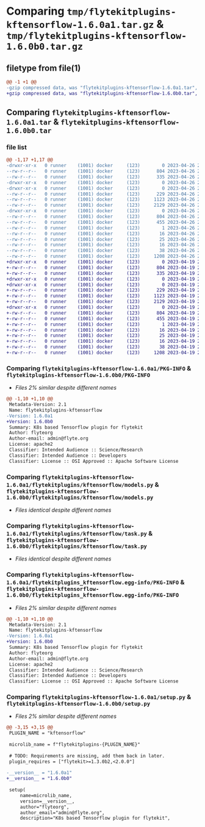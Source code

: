 # Comparing `tmp/flytekitplugins-kftensorflow-1.6.0a1.tar.gz` & `tmp/flytekitplugins-kftensorflow-1.6.0b0.tar.gz`

## filetype from file(1)

```diff
@@ -1 +1 @@
-gzip compressed data, was "flytekitplugins-kftensorflow-1.6.0a1.tar", last modified: Wed Apr 26 20:37:29 2023, max compression
+gzip compressed data, was "flytekitplugins-kftensorflow-1.6.0b0.tar", last modified: Wed Apr 19 20:54:31 2023, max compression
```

## Comparing `flytekitplugins-kftensorflow-1.6.0a1.tar` & `flytekitplugins-kftensorflow-1.6.0b0.tar`

### file list

```diff
@@ -1,17 +1,17 @@
-drwxr-xr-x   0 runner    (1001) docker     (123)        0 2023-04-26 20:37:29.289465 flytekitplugins-kftensorflow-1.6.0a1/
--rw-r--r--   0 runner    (1001) docker     (123)      804 2023-04-26 20:37:29.289465 flytekitplugins-kftensorflow-1.6.0a1/PKG-INFO
--rw-r--r--   0 runner    (1001) docker     (123)      335 2023-04-26 20:36:40.000000 flytekitplugins-kftensorflow-1.6.0a1/README.md
-drwxr-xr-x   0 runner    (1001) docker     (123)        0 2023-04-26 20:37:29.285465 flytekitplugins-kftensorflow-1.6.0a1/flytekitplugins/
-drwxr-xr-x   0 runner    (1001) docker     (123)        0 2023-04-26 20:37:29.285465 flytekitplugins-kftensorflow-1.6.0a1/flytekitplugins/kftensorflow/
--rw-r--r--   0 runner    (1001) docker     (123)      229 2023-04-26 20:36:40.000000 flytekitplugins-kftensorflow-1.6.0a1/flytekitplugins/kftensorflow/__init__.py
--rw-r--r--   0 runner    (1001) docker     (123)     1123 2023-04-26 20:36:40.000000 flytekitplugins-kftensorflow-1.6.0a1/flytekitplugins/kftensorflow/models.py
--rw-r--r--   0 runner    (1001) docker     (123)     2129 2023-04-26 20:36:40.000000 flytekitplugins-kftensorflow-1.6.0a1/flytekitplugins/kftensorflow/task.py
-drwxr-xr-x   0 runner    (1001) docker     (123)        0 2023-04-26 20:37:29.289465 flytekitplugins-kftensorflow-1.6.0a1/flytekitplugins_kftensorflow.egg-info/
--rw-r--r--   0 runner    (1001) docker     (123)      804 2023-04-26 20:37:29.000000 flytekitplugins-kftensorflow-1.6.0a1/flytekitplugins_kftensorflow.egg-info/PKG-INFO
--rw-r--r--   0 runner    (1001) docker     (123)      455 2023-04-26 20:37:29.000000 flytekitplugins-kftensorflow-1.6.0a1/flytekitplugins_kftensorflow.egg-info/SOURCES.txt
--rw-r--r--   0 runner    (1001) docker     (123)        1 2023-04-26 20:37:29.000000 flytekitplugins-kftensorflow-1.6.0a1/flytekitplugins_kftensorflow.egg-info/dependency_links.txt
--rw-r--r--   0 runner    (1001) docker     (123)       16 2023-04-26 20:37:29.000000 flytekitplugins-kftensorflow-1.6.0a1/flytekitplugins_kftensorflow.egg-info/namespace_packages.txt
--rw-r--r--   0 runner    (1001) docker     (123)       25 2023-04-26 20:37:29.000000 flytekitplugins-kftensorflow-1.6.0a1/flytekitplugins_kftensorflow.egg-info/requires.txt
--rw-r--r--   0 runner    (1001) docker     (123)       16 2023-04-26 20:37:29.000000 flytekitplugins-kftensorflow-1.6.0a1/flytekitplugins_kftensorflow.egg-info/top_level.txt
--rw-r--r--   0 runner    (1001) docker     (123)       38 2023-04-26 20:37:29.289465 flytekitplugins-kftensorflow-1.6.0a1/setup.cfg
--rw-r--r--   0 runner    (1001) docker     (123)     1208 2023-04-26 20:37:20.000000 flytekitplugins-kftensorflow-1.6.0a1/setup.py
+drwxr-xr-x   0 runner    (1001) docker     (123)        0 2023-04-19 20:54:31.883108 flytekitplugins-kftensorflow-1.6.0b0/
+-rw-r--r--   0 runner    (1001) docker     (123)      804 2023-04-19 20:54:31.883108 flytekitplugins-kftensorflow-1.6.0b0/PKG-INFO
+-rw-r--r--   0 runner    (1001) docker     (123)      335 2023-04-19 20:54:06.000000 flytekitplugins-kftensorflow-1.6.0b0/README.md
+drwxr-xr-x   0 runner    (1001) docker     (123)        0 2023-04-19 20:54:31.883108 flytekitplugins-kftensorflow-1.6.0b0/flytekitplugins/
+drwxr-xr-x   0 runner    (1001) docker     (123)        0 2023-04-19 20:54:31.883108 flytekitplugins-kftensorflow-1.6.0b0/flytekitplugins/kftensorflow/
+-rw-r--r--   0 runner    (1001) docker     (123)      229 2023-04-19 20:54:06.000000 flytekitplugins-kftensorflow-1.6.0b0/flytekitplugins/kftensorflow/__init__.py
+-rw-r--r--   0 runner    (1001) docker     (123)     1123 2023-04-19 20:54:06.000000 flytekitplugins-kftensorflow-1.6.0b0/flytekitplugins/kftensorflow/models.py
+-rw-r--r--   0 runner    (1001) docker     (123)     2129 2023-04-19 20:54:06.000000 flytekitplugins-kftensorflow-1.6.0b0/flytekitplugins/kftensorflow/task.py
+drwxr-xr-x   0 runner    (1001) docker     (123)        0 2023-04-19 20:54:31.883108 flytekitplugins-kftensorflow-1.6.0b0/flytekitplugins_kftensorflow.egg-info/
+-rw-r--r--   0 runner    (1001) docker     (123)      804 2023-04-19 20:54:31.000000 flytekitplugins-kftensorflow-1.6.0b0/flytekitplugins_kftensorflow.egg-info/PKG-INFO
+-rw-r--r--   0 runner    (1001) docker     (123)      455 2023-04-19 20:54:31.000000 flytekitplugins-kftensorflow-1.6.0b0/flytekitplugins_kftensorflow.egg-info/SOURCES.txt
+-rw-r--r--   0 runner    (1001) docker     (123)        1 2023-04-19 20:54:31.000000 flytekitplugins-kftensorflow-1.6.0b0/flytekitplugins_kftensorflow.egg-info/dependency_links.txt
+-rw-r--r--   0 runner    (1001) docker     (123)       16 2023-04-19 20:54:31.000000 flytekitplugins-kftensorflow-1.6.0b0/flytekitplugins_kftensorflow.egg-info/namespace_packages.txt
+-rw-r--r--   0 runner    (1001) docker     (123)       25 2023-04-19 20:54:31.000000 flytekitplugins-kftensorflow-1.6.0b0/flytekitplugins_kftensorflow.egg-info/requires.txt
+-rw-r--r--   0 runner    (1001) docker     (123)       16 2023-04-19 20:54:31.000000 flytekitplugins-kftensorflow-1.6.0b0/flytekitplugins_kftensorflow.egg-info/top_level.txt
+-rw-r--r--   0 runner    (1001) docker     (123)       38 2023-04-19 20:54:31.883108 flytekitplugins-kftensorflow-1.6.0b0/setup.cfg
+-rw-r--r--   0 runner    (1001) docker     (123)     1208 2023-04-19 20:54:25.000000 flytekitplugins-kftensorflow-1.6.0b0/setup.py
```

### Comparing `flytekitplugins-kftensorflow-1.6.0a1/PKG-INFO` & `flytekitplugins-kftensorflow-1.6.0b0/PKG-INFO`

 * *Files 2% similar despite different names*

```diff
@@ -1,10 +1,10 @@
 Metadata-Version: 2.1
 Name: flytekitplugins-kftensorflow
-Version: 1.6.0a1
+Version: 1.6.0b0
 Summary: K8s based Tensorflow plugin for flytekit
 Author: flyteorg
 Author-email: admin@flyte.org
 License: apache2
 Classifier: Intended Audience :: Science/Research
 Classifier: Intended Audience :: Developers
 Classifier: License :: OSI Approved :: Apache Software License
```

### Comparing `flytekitplugins-kftensorflow-1.6.0a1/flytekitplugins/kftensorflow/models.py` & `flytekitplugins-kftensorflow-1.6.0b0/flytekitplugins/kftensorflow/models.py`

 * *Files identical despite different names*

### Comparing `flytekitplugins-kftensorflow-1.6.0a1/flytekitplugins/kftensorflow/task.py` & `flytekitplugins-kftensorflow-1.6.0b0/flytekitplugins/kftensorflow/task.py`

 * *Files identical despite different names*

### Comparing `flytekitplugins-kftensorflow-1.6.0a1/flytekitplugins_kftensorflow.egg-info/PKG-INFO` & `flytekitplugins-kftensorflow-1.6.0b0/flytekitplugins_kftensorflow.egg-info/PKG-INFO`

 * *Files 2% similar despite different names*

```diff
@@ -1,10 +1,10 @@
 Metadata-Version: 2.1
 Name: flytekitplugins-kftensorflow
-Version: 1.6.0a1
+Version: 1.6.0b0
 Summary: K8s based Tensorflow plugin for flytekit
 Author: flyteorg
 Author-email: admin@flyte.org
 License: apache2
 Classifier: Intended Audience :: Science/Research
 Classifier: Intended Audience :: Developers
 Classifier: License :: OSI Approved :: Apache Software License
```

### Comparing `flytekitplugins-kftensorflow-1.6.0a1/setup.py` & `flytekitplugins-kftensorflow-1.6.0b0/setup.py`

 * *Files 2% similar despite different names*

```diff
@@ -3,15 +3,15 @@
 PLUGIN_NAME = "kftensorflow"
 
 microlib_name = f"flytekitplugins-{PLUGIN_NAME}"
 
 # TODO: Requirements are missing, add them back in later.
 plugin_requires = ["flytekit>=1.3.0b2,<2.0.0"]
 
-__version__ = "1.6.0a1"
+__version__ = "1.6.0b0"
 
 setup(
     name=microlib_name,
     version=__version__,
     author="flyteorg",
     author_email="admin@flyte.org",
     description="K8s based Tensorflow plugin for flytekit",
```

